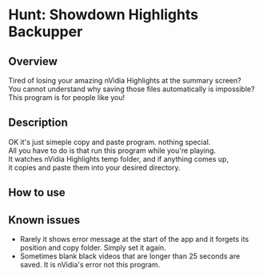 # Hunt: Showdown Highlights Backupper  
## Overview  
Tired of losing your amazing nVidia Highlights at the summary screen?  
You cannot understand why saving those files automatically is impossible?  
This program is for people like you!  

## Description  
OK it's just simeple copy and paste program. nothing special.  
All you have to do is that run this program while you're playing.  
It watches nVidia Highlights temp folder, and if anything comes up,    
it copies and paste them into your desired directory.  

## How to use


## Known issues
* Rarely it shows error message at the start of the app and it forgets its position and copy folder. Simply set it again.  
* Sometimes blank black videos that are longer than 25 seconds are saved. It is nVidia's error not this program.  
